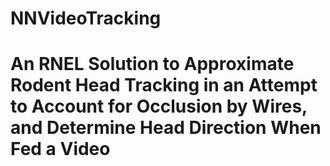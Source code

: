 # NNVideoTracking
# An RNEL Solution to Approximate Rodent Head Tracking in an Attempt to Account for Occlusion by Wires, and Determine Head Direction When Fed a Video